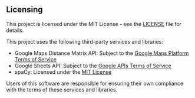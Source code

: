 
## Licensing

This project is licensed under the MIT License - see the [LICENSE](LICENSE) file for details.

This project uses the following third-party services and libraries:

- Google Maps Distance Matrix API: Subject to the [Google Maps Platform Terms of Service](https://cloud.google.com/maps-platform/terms)
- Google Sheets API: Subject to the [Google APIs Terms of Service](https://developers.google.com/terms)
- spaCy: Licensed under the [MIT License](https://github.com/explosion/spaCy/blob/master/LICENSE)

Users of this software are responsible for ensuring their own compliance with the terms of these services and libraries.